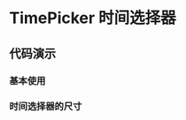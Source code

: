 # TimePicker 时间选择器

## 代码演示

### 基本使用

<code src='../../site/timePicker/baseTimePicker.tsx'></code>

### 时间选择器的尺寸

<code src='../../site/timePicker/difSizeTimePicker.tsx'></code>
